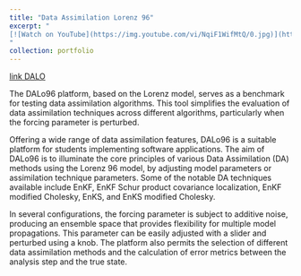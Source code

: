 ```yaml
---
title: "Data Assimilation Lorenz 96"
excerpt: " 
[![Watch on YouTube](https://img.youtube.com/vi/NqiF1WifMtQ/0.jpg)](https://www.youtube.com/watch?v=NqiF1WifMtQ)
"
collection: portfolio
---
```


[link DALO](https://github.com/ayarceb/DALo96)

The DALo96 platform, based on the Lorenz model, serves as a benchmark for testing data assimilation algorithms. This tool simplifies the evaluation of data assimilation techniques across different algorithms, particularly when the forcing parameter is perturbed.

Offering a wide range of data assimilation features, DALo96 is a suitable platform for students implementing software applications. The aim of DALo96 is to illuminate the core principles of various Data Assimilation (DA) methods using the Lorenz 96 model, by adjusting model parameters or assimilation technique parameters. Some of the notable DA techniques available include EnKF, EnKF Schur product covariance localization, EnKF modified Cholesky, EnKS, and EnKS modified Cholesky.

In several configurations, the forcing parameter is subject to additive noise, producing an ensemble space that provides flexibility for multiple model propagations. This parameter can be easily adjusted with a slider and perturbed using a knob. The platform also permits the selection of different data assimilation methods and the calculation of error metrics between the analysis step and the true state.



